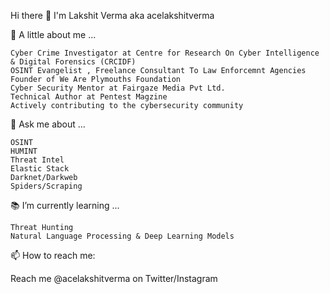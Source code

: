 Hi there 👋
I'm Lakshit Verma aka acelakshitverma

👨 A little about me ...

    Cyber Crime Investigator at Centre for Research On Cyber Intelligence & Digital Forensics (CRCIDF)
    OSINT Evangelist , Freelance Consultant To Law Enforcemnt Agencies
    Founder of We Are Plymouths Foundation
    Cyber Security Mentor at Fairgaze Media Pvt Ltd.
    Technical Author at Pentest Magzine
    Actively contributing to the cybersecurity community
    

💬 Ask me about ...

    OSINT
    HUMINT
    Threat Intel
    Elastic Stack
    Darknet/Darkweb
    Spiders/Scraping

📚 I’m currently learning ...

    Threat Hunting
    Natural Language Processing & Deep Learning Models
    
    

📫 How to reach me:

Reach me @acelakshitverma on Twitter/Instagram

